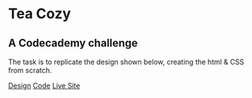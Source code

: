 # Tea Cozy

## A Codecademy challenge

The task is to replicate the design shown below, creating the html & CSS from scratch.

[Design](./design/img-tea-cozy-redline.webp)
[Code](https://github.com/russellmclean117/Codecademy-Tea-Cozy)
[Live Site](https://russellmclean117.github.io/Codecademy-Tea-Cozy/)
